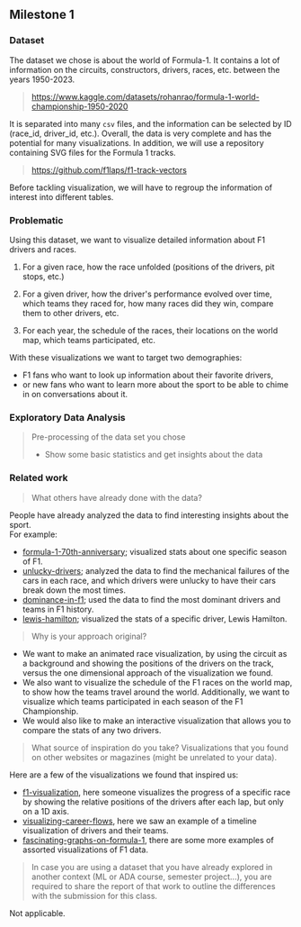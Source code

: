 ## Milestone 1

### Dataset

The dataset we chose is about the world of Formula-1. It contains a lot of information on the circuits, constructors, drivers, races, etc. between the years 1950-2023.

> https://www.kaggle.com/datasets/rohanrao/formula-1-world-championship-1950-2020

It is separated into many `csv` files, and the information can be selected by ID (race_id, driver_id, etc.).
Overall, the data is very complete and has the potential for many visualizations.
In addition, we will use a repository containing SVG files for the Formula 1 tracks.

> https://github.com/f1laps/f1-track-vectors

Before tackling visualization, we will have to regroup the information of interest into different tables.

### Problematic

Using this dataset, we want to visualize detailed information about F1 drivers and races.

1. For a given race, how the race unfolded (positions of the drivers, pit stops, etc.)

2. For a given driver, how the driver's performance evolved over time, which teams they raced for, how many races did they win, compare them to other drivers, etc.

3. For each year, the schedule of the races, their locations on the world map, which teams participated, etc.

With these visualizations we want to target two demographies:

- F1 fans who want to look up information about their favorite drivers,
- or new fans who want to learn more about the sport to be able to chime in on conversations about it.

### Exploratory Data Analysis

> Pre-processing of the data set you chose
>
> - Show some basic statistics and get insights about the data

### Related work

> What others have already done with the data?

People have already analyzed the data to find interesting insights about the sport.  
For example:

- [formula-1-70th-anniversary](https://www.kaggle.com/code/ekrembayar/formula-1-70th-anniversary/report); visualized stats about one specific season of F1.
- [unlucky-drivers](https://www.kaggle.com/code/samarth8/f1-mechanical-failures-and-unlucky-drivers); analyzed the data to find the mechanical failures of the cars in each race, and which drivers were unlucky to have their cars break down the most times.
- [dominance-in-f1](https://www.kaggle.com/code/lucabasa/the-search-for-dominance-in-f1); used the data to find the most dominant drivers and teams in F1 history.
- [lewis-hamilton](https://www.kaggle.com/code/tiagowutzke/lewis-hamilton-stats-of-a-champion); visualized the stats of a specific driver, Lewis Hamilton.

> Why is your approach original?

- We want to make an animated race visualization, by using the circuit as a background and showing the positions of the drivers on the track, versus the one dimensional approach of the visualization we found.
- We also want to visualize the schedule of the F1 races on the world map, to show how the teams travel around the world. Additionally, we want to visualize which teams participated in each season of the F1 Championship.
- We would also like to make an interactive visualization that allows you to compare the stats of any two drivers.

> What source of inspiration do you take? Visualizations that you found on other websites or magazines (might be unrelated to your data).

Here are a few of the visualizations we found that inspired us:

- [f1-visualization](https://f1-visualization.vercel.app/), here someone visualizes the progress of a specific race by showing the relative positions of the drivers after each lap, but only on a 1D axis.
- [visualizing-career-flows](https://uxdesign.cc/visualizing-career-flows-in-sports-formula-1-3d88feca257c), here we saw an example of a timeline visualization of drivers and their teams.
- [fascinating-graphs-on-formula-1](https://medium.com/visual-analytics-field-notes/11-fascinating-graphs-on-formula-1-acd05bcd3e73), there are some more examples of assorted visualizations of F1 data.

> In case you are using a dataset that you have already explored in another context (ML or ADA course, semester project...), you are required to share the report of that work to outline the differences with the submission for this class.

Not applicable.
